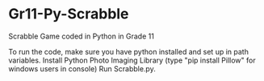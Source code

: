 # Gr11-Py-Scrabble
Scrabble Game coded in Python in Grade 11

To run the code, make sure you have python installed and set up in path variables. 
Install Python Photo Imaging Library (type "pip install Pillow" for windows users in console)
Run Scrabble.py.


